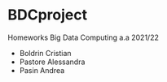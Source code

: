 # BDCproject

Homeworks Big Data Computing a.a 2021/22 </br>

<ul>
  <li> Boldrin Cristian </li>
  <li> Pastore Alessandra </li>
  <li> Pasin Andrea
    
</ul>
